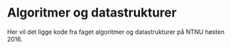 # Algoritmer og datastrukturer
Her vil det ligge kode fra faget algoritmer og datastrukturer på NTNU høsten 2016.
